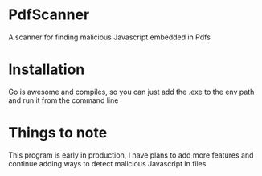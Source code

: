 # PdfScanner
A scanner for finding malicious Javascript embedded in Pdfs  

# Installation
Go is awesome and compiles, so you can just add the .exe to the env path and run it from the command line

# Things to note
This program is early in production, I have plans to add more features and continue adding ways to detect malicious Javascript in files

